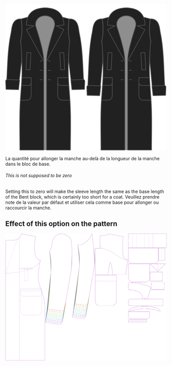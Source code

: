 ![Sleevelength bonus](./sleevelengthbonus.svg)

La quantité pour allonger la manche au-delà de la longueur de la manche dans le bloc de base.

<Note>

###### This is not supposed to be zero

Setting this to zero will make the sleeve length the same as the base length of the Bent block,
which is certainly too short for a coat.
Veuillez prendre note de la valeur par défaut et utiliser cela comme base pour allonger ou raccourcir la manche.

</Note>

## Effect of this option on the pattern
![This image shows the effect of this option by superimposing several variants that have a different value for this option](carlton_sleevelengthbonus_sample.svg "Effect of this option on the pattern")
